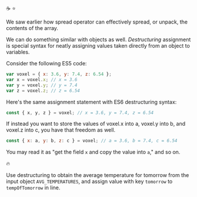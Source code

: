 :coffee: :star:

We saw earlier how spread operator can effectively spread, or unpack, the contents of the array.

We can do something similar with objects as well. _Destructuring_ assignment is special syntax for neatly assigning values taken directly from an object to variables.

Consider the following ES5 code:

```javascript
var voxel = { x: 3.6, y: 7.4, z: 6.54 };
var x = voxel.x; // x = 3.6
var y = voxel.y; // y = 7.4
var z = voxel.z; // z = 6.54
```

Here's the same assignment statement with ES6 destructuring syntax:

```javascript
const { x, y, z } = voxel; // x = 3.6, y = 7.4, z = 6.54
```

If instead you want to store the values of voxel.x into a, voxel.y into b, and voxel.z into c, you have that freedom as well.

```javascript
const { x: a, y: b, z: c } = voxel; // a = 3.6, b = 7.4, c = 6.54
```

You may read it as "get the field `x` and copy the value into `a`," and so on.

:fire:

Use destructuring to obtain the average temperature for tomorrow from the input object `AVG_TEMPERATURES`, and assign value with key `tomorrow` to `tempOfTomorrow` in line.
